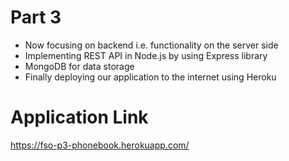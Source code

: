 # Part 3
- Now focusing on backend i.e. functionality on the server side
- Implementing REST API in Node.js by using Express library
- MongoDB for data storage
- Finally deploying our application to the internet using Heroku

# Application Link
https://fso-p3-phonebook.herokuapp.com/

